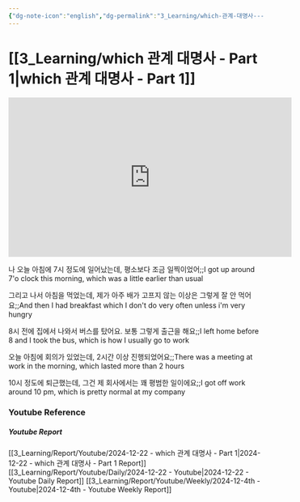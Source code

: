 ```yaml
---
{"dg-note-icon":"english","dg-permalink":"3_Learning/which-관계-대명사---Part-1","created-date":"2024-12-22 10:35:47 pm","date":"2024-12-22","type":"youtube","tags":["youtube","english","flashcards"],"aliases":null,"youtuber":"빨모쌤","channelName":"라이브 아카데미","link":"https://www.youtube.com/watch?v=NUwbOJP049U","img":"https://img.youtube.com/vi/NUwbOJP049U/0.jpg","dg-publish":true,"permalink":"/3_Learning/which-관계-대명사---Part-1/","dgPassFrontmatter":true,"noteIcon":"english"}
---
```


# [[3_Learning/which 관계 대명사 - Part 1\|which 관계 대명사 - Part 1]]


<div class="container-root"><span></span></div><div><div class="container-root"><iframe width="560" height="315" src="https://www.youtube.com/embed/NUwbOJP049U" title="YouTube video player" frameborder="0" allow="accelerometer; autoplay; clipboard-write; encrypted-media; gyroscope; picture-in-picture; web-share" allowfullscreen=""></iframe></div></div>

나 오늘 아침에 7시 정도에 일어났는데, 평소보다 조금 일찍이었어;;I got up around 7'o clock this morning, which was a little earlier than usual
<!--SR:!2024-12-31,4,270-->
그리고 나서 아침을 먹었는데, 제가 아주 배가 고프지 않는 이상은 그렇게 잘 안 먹어요;;And then I had breakfast which I don't do very often unless i'm very hungry
<!--SR:!2024-12-28,1,230-->
8시 전에 집에서 나와서 버스를 탔어요. 보통 그렇게 출근을 해요;;I left home before 8 and I took the bus, which is how I usually go to work
<!--SR:!2024-12-28,1,230-->
오늘 아침에 회의가 있었는데, 2시간 이상 진행되었어요;;There was a meeting at work in the morning, which lasted more than 2 hours
<!--SR:!2025-01-03,1,226-->
10시 정도에 퇴근했는데, 그건 제 회사에서는 꽤 평범한 일이에요;;I got off work around 10 pm, which is pretty normal at my company
<!--SR:!2024-12-28,1,230-->











### Youtube Reference
##### Youtube Report
[[3_Learning/Report/Youtube/2024-12-22 - which 관계 대명사 - Part 1\|2024-12-22 - which 관계 대명사 - Part 1 Report]]
[[3_Learning/Report/Youtube/Daily/2024-12-22 - Youtube\|2024-12-22 - Youtube Daily Report]]
[[3_Learning/Report/Youtube/Weekly/2024-12-4th - Youtube\|2024-12-4th - Youtube Weekly Report]]

